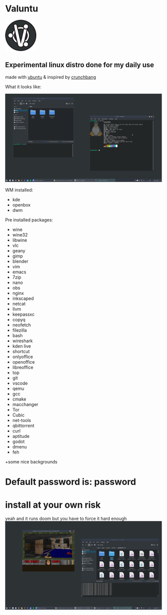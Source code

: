 # Valuntu
<img src="Images/ValuntuLogo.svg" alt="Valuntu logo" width="100"/>

## Experimental linux distro done for my daily use

made with [ubuntu](https://ubuntu.com/) & inspired by [crunchbang](https://www.crunchbangplusplus.org/)

What it looks like:

![dektop screenshot](Images/Desktop.png)

WM installed:

* kde
* openbox
* dwm

Pre installed packages:

* wine
* wine32
* libwine
* vlc
* geany
* gimp
* blender
* vim
* emacs
* 7zip
* nano
* obs
* nginx
* inkscaped
* netcat
* llvm
* keepassxc
* copyq
* neofetch
* filezilla
* bash
* wireshark
* kden live
* shortcut
* onlyoffice
* openoffice
* libreoffice
* top
* git
* vscode
* qemu
* gcc
* cmake
* macchanger
* Tor
* Cubic
* net-tools
* qbittorrent
* curl
* aptitude
* godot
* dmenu
* feh

+some nice backgrounds

# Default password is: password

# install at your own risk

yeah and it runs doom but you have to force it hard enough
![screenshot of playing compiled doom](Images/DOOM.png)
